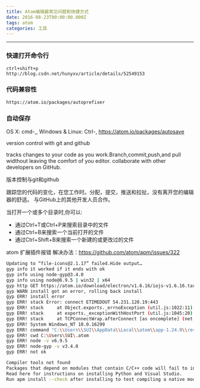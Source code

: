 ```yaml
---
title: Atom编辑器常见问题和快捷方式
date: 2016-08-23T00:00:00.000Z
tags: atom
categories: 工具
---
```


--------------------------------------------------------------------------------

<!-- more -->


### 快速打开命令行
    ctrl+shift+p
    http://blog.csdn.net/hunyxv/article/details/52549153
### 代码兼容性
    https://atom.io/packages/autoprefixer

### 自动保存
  OS X: cmd-,, Windows & Linux: Ctrl-,
  https://atom.io/packages/autosave

version control with git and github

tracks changes to your code as you work.Branch,commit,push,and pull widthout leaving the comfort of you editor. collaborate with other developers on GitHub.

版本控制与git和github

跟踪您的代码的变化，在您工作时。分配，提交，推送和拉扯，没有离开您的编辑器的舒适。 与GitHub上的其他开发人员合作。

当打开一个或多个目录时,你可以:
* 通过Ctrl+T或Ctrl+P来搜索目录中的文件
* 通过Ctrl+B来搜索一个当前打开的文件
* 通过Ctrl+Shift+B来搜索一个新建的或更改过的文件


atom 扩展插件报错
解决办法：https://github.com/atom/apm/issues/322
```bash
Updating to “file-icons@2.1.17” failed.Hide output…
gyp info it worked if it ends with ok
gyp info using node-gyp@3.4.0
gyp info using node@6.9.5 | win32 | x64
gyp http GET https://atom.io/download/electron/v1.6.16/iojs-v1.6.16.tar.gz
gyp WARN install got an error, rolling back install
gyp ERR! install error 
gyp ERR! stack Error: connect ETIMEDOUT 54.231.120.19:443
gyp ERR! stack     at Object.exports._errnoException (util.js:1022:11)
gyp ERR! stack     at exports._exceptionWithHostPort (util.js:1045:20)
gyp ERR! stack     at TCPConnectWrap.afterConnect [as oncomplete] (net.js:1087:14)
gyp ERR! System Windows_NT 10.0.16299
gyp ERR! command "C:\\Users\\SUI\\AppData\\Local\\atom\\app-1.24.0\\resources\\app\\apm\\bin\\node.exe" "C:\\Users\\SUI\\AppData\\Local\\atom\\app-1.24.0\\resources\\app\\apm\\node_modules\\node-gyp\\bin\\node-gyp.js" "install" "--runtime=electron" "--target=1.6.16" "--dist-url=https://atom.io/download/electron" "--arch=x64" "--ensure"
gyp ERR! cwd C:\Users\SUI\.atom
gyp ERR! node -v v6.9.5
gyp ERR! node-gyp -v v3.4.0
gyp ERR! not ok 

Compiler tools not found
Packages that depend on modules that contain C/C++ code will fail to install.
Read here for instructions on installing Python and Visual Studio.
Run apm install --check after installing to test compiling a native module.
```